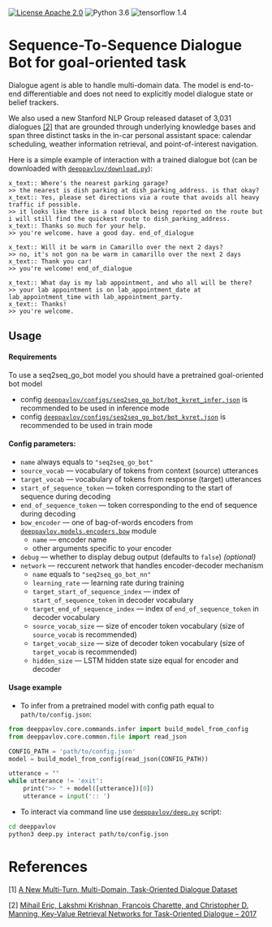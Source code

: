 [![License Apache 2.0](https://img.shields.io/badge/license-Apache%202.0-blue.svg)](/LICENSE.txt)
![Python 3.6](https://img.shields.io/badge/python-3.6-green.svg)
![tensorflow 1.4](https://img.shields.io/badge/tensorflow-1.4-green.svg)


# Sequence-To-Sequence Dialogue Bot for goal-oriented task 
Dialogue agent is able to handle multi-domain data. 
The model is end-to-end differentiable and does not need to explicitly model dialogue state or belief trackers.

We also used a new Stanford NLP Group released dataset of 3,031 dialogues [[2]](#references) that are grounded through 
underlying knowledge bases and span three distinct tasks in the in-car personal assistant space: 
calendar scheduling, weather information retrieval, and point-of-interest navigation.

Here is a simple example of interaction with a trained dialogue bot (can be downloaded with [`deeppavlov/download.py`](../../download.py)):

```
x_text:: Where's the nearest parking garage?
>> the nearest is dish parking at dish_parking_address. is that okay?
x_text:: Yes, please set directions via a route that avoids all heavy traffic if possible.
>> it looks like there is a road block being reported on the route but i will still find the quickest route to dish_parking_address.
x_text:: Thanks so much for your help.
>> you're welcome. have a good day. end_of_dialogue

x_text:: Will it be warm in Camarillo over the next 2 days?
>> no, it's not gon na be warm in camarillo over the next 2 days
x_text:: Thank you car!
>> you're welcome! end_of_dialogue

x_text:: What day is my lab appointment, and who all will be there?
>> your lab appointment is on lab_appointment_date at lab_appointment_time with lab_appointment_party.
x_text:: Thanks!
>> you're welcome.
```

## Usage

#### Requirements

To use a seq2seq_go_bot model you should have a pretrained goal-oriented bot model

* config [`deeppavlov/configs/seq2seq_go_bot/bot_kvret_infer.json`](../../configs/seq2seq_go_bot/bot_kvret_infer.json)
is recommended to be used in inference mode
   
* config [`deeppavlov/configs/seq2seq_go_bot/bot_kvret.json`](../../configs/seq2seq_go_bot/bot_kvret.json)
is recommended to be used in train mode
   
#### Config parameters:

* `name` always equals to `"seq2seq_go_bot"`
* `source_vocab` — vocabulary of tokens from context (source) utterances
* `target_vocab` — vocabulary of tokens from response (target) utterances
* `start_of_sequence_token` — token corresponding to the start of sequence during decoding
* `end_of_sequence_token` — token corresponding to the end of sequence during decoding
* `bow_encoder` — one of bag-of-words encoders from [`deeppavlov.models.encoders.bow`](../../models/encoders/bow.py) module
   * `name` — encoder name
   * other arguments specific to your encoder
* `debug` — whether to display debug output (defaults to `false`) _(optional)_
* `network` — reccurent network that handles encoder-decoder mechanism
   * `name` equals to `"seq2seq_go_bot_nn"`
   * `learning_rate` — learning rate during training
   * `target_start_of_sequence_index` — index of `start_of_sequence_token` in decoder vocabulary
   * `target_end_of_sequence_index` — index of `end_of_sequence_token` in decoder vocabulary
   * `source_vocab_size` — size of encoder token vocabulary (size of `source_vocab` is recommended)
   * `target_vocab_size` — size of decoder token vocabulary (size of `target_vocab` is recommended)
   * `hidden_size` — LSTM hidden state size equal for encoder and decoder

#### Usage example
* To infer from a pretrained model with config path equal to `path/to/config.json`:

```python
from deeppavlov.core.commands.infer import build_model_from_config
from deeppavlov.core.common.file import read_json

CONFIG_PATH = 'path/to/config.json'
model = build_model_from_config(read_json(CONFIG_PATH))

utterance = ""
while utterance != 'exit':
    print(">> " + model([utterance])[0])
    utterance = input(':: ')
```

* To interact via command line use [`deeppavlov/deep.py`](../../deep.py) script:

```bash
cd deeppavlov
python3 deep.py interact path/to/config.json
```

# References
[1] [A New Multi-Turn, Multi-Domain, Task-Oriented Dialogue Dataset](https://nlp.stanford.edu/blog/a-new-multi-turn-multi-domain-task-oriented-dialogue-dataset/)

[2] [Mihail Eric, Lakshmi Krishnan, Francois Charette, and Christopher D. Manning, Key-Value Retrieval Networks for Task-Oriented Dialogue – 2017](https://arxiv.org/abs/1705.05414.pdf)

